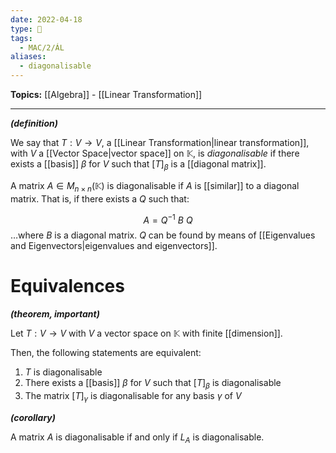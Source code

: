 ```yaml
---
date: 2022-04-18
type: 🧠
tags:
  - MAC/2/ÁL
aliases:
  - diagonalisable
---
```


**Topics:** [[Algebra]] - [[Linear Transformation]]

---

_**(definition)**_

We say that $T : V \rightarrow V$, a [[Linear Transformation|linear transformation]], with $V$ a [[Vector Space|vector space]] on $\mathbb{K}$, is _diagonalisable_ if there exists a [[basis]] $\beta$ for $V$ such that $[T]_{\beta}$ is a [[diagonal matrix]].

A matrix $A \in M_{n \times n} (\mathbb{K})$ is diagonalisable if $A$ is [[similar]] to a diagonal matrix. That is, if there exists a $Q$ such that:

$$
A = Q^{-1}\ B\ Q
$$
…where $B$ is a diagonal matrix. $Q$ can be found by means of [[Eigenvalues and Eigenvectors|eigenvalues and eigenvectors]].

# Equivalences

_**(theorem, important)**_

Let $T : V \rightarrow V$ with $V$ a vector space on $\mathbb{K}$ with finite [[dimension]].

Then, the following statements are equivalent:

1. $T$ is diagonalisable
2. There exists a [[basis]] $\beta$ for $V$ such that $[T]_\beta$ is diagonalisable
3. The matrix $[T]_\gamma$ is diagonalisable for any basis $\gamma$ of $V$

_**(corollary)**_

A matrix $A$ is diagonalisable if and only if $L_A$ is diagonalisable.
